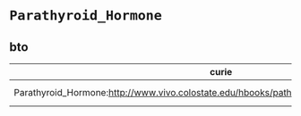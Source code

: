 # `Parathyroid_Hormone`
## bto
| curie                                                                                        |   usages | nodes                                                                                                           |
|----------------------------------------------------------------------------------------------|----------|-----------------------------------------------------------------------------------------------------------------|
| Parathyroid_Hormone:http://www.vivo.colostate.edu/hbooks/pathphys/endocrine/thyroid/pth.html |        1 | [http://purl.obolibrary.org/obo/BTO:0004712](https://bioregistry.io/http://purl.obolibrary.org/obo/BTO:0004712) |
